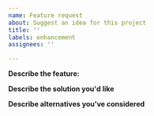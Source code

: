 ```yaml
---
name: Feature request
about: Suggest an idea for this project
title: ''
labels: enhancement
assignees: ''

---
```


<!--
Some things to note prior to opening a Goss feature request:
* Goss is intended to be quick and easy to learn.
* Goss is focused on the 20% of the 80/20 rule. In other words, Goss focuses on the 20% of features that cover the core aspects of OS testing and benefit 80% of users.
* Goss provides a generic [command](https://github.com/goss-org/goss/blob/master/docs/manual.md#command) runner to allow users to cover more nuanced test cases.

If after reading the above, you believe your feature is valid within the project scope please submit this feature request.

Once a feature is submitted, it will be reviewed. Upon approval, the issue can be worked on and PRs can be submitted that implement this new feature.
-->

**Describe the feature:**
<!-- A clear and concise description of what the feature/problem. -->

**Describe the solution you'd like**
<!-- A clear and concise description of what you want to happen. Please provide examples of how you would like this feature to work. -->

**Describe alternatives you've considered**
<!-- A clear and concise description of any alternative solutions or features you've considered (if applicable). -->
